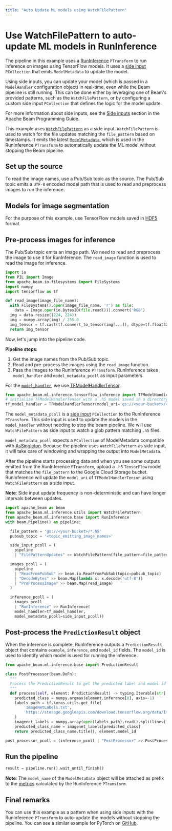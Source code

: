 ```yaml
---
title: "Auto Update ML models using WatchFilePattern"
---
```

<!--
Licensed under the Apache License, Version 2.0 (the "License");
you may not use this file except in compliance with the License.
You may obtain a copy of the License at

http://www.apache.org/licenses/LICENSE-2.0

Unless required by applicable law or agreed to in writing, software
distributed under the License is distributed on an "AS IS" BASIS,
WITHOUT WARRANTIES OR CONDITIONS OF ANY KIND, either express or implied.
See the License for the specific language governing permissions and
limitations under the License.
-->

# Use WatchFilePattern to auto-update ML models in RunInference

The pipeline in this example uses a [RunInference](https://beam.apache.org/documentation/transforms/python/elementwise/runinference/) `PTransform` to run inference on images using TensorFlow models. It uses a [side input](https://beam.apache.org/documentation/programming-guide/#side-inputs) `PCollection` that emits `ModelMetadata` to update the model.

Using side inputs, you can update your model (which is passed in a `ModelHandler` configuration object) in real-time, even while the Beam pipeline is still running. This can be done either by leveraging one of Beam's provided patterns, such as the `WatchFilePattern`,
or by configuring a custom side input `PCollection` that defines the logic for the model update.

For more information about side inputs, see the [Side inputs](https://beam.apache.org/documentation/programming-guide/#side-inputs) section in the Apache Beam Programming Guide.

This example uses [`WatchFilePattern`](https://beam.apache.org/releases/pydoc/current/apache_beam.ml.inference.utils.html#apache_beam.ml.inference.utils.WatchFilePattern) as a side input. `WatchFilePattern` is used to watch for the file updates matching the `file_pattern`
based on timestamps. It emits the latest [`ModelMetadata`](https://beam.apache.org/documentation/transforms/python/elementwise/runinference/), which is used in
the RunInference `PTransform` to automatically update the ML model without stopping the Beam pipeline.

## Set up the source

To read the image names, use a Pub/Sub topic as the source. The Pub/Sub topic emits a `UTF-8` encoded model path that is used to read and preprocess images to run the inference.

## Models for image segmentation

For the purpose of this example, use TensorFlow models saved in [HDF5](https://www.tensorflow.org/tutorials/keras/save_and_load#hdf5_format) format.


## Pre-process images for inference
The Pub/Sub topic emits an image path. We need to read and preprocess the image to use it for RunInference. The `read_image` function is used to read the image for inference.

```python
import io
from PIL import Image
from apache_beam.io.filesystems import FileSystems
import numpy
import tensorflow as tf

def read_image(image_file_name):
  with FileSystems().open(image_file_name, 'r') as file:
    data = Image.open(io.BytesIO(file.read())).convert('RGB')
  img = data.resize((224, 224))
  img = numpy.array(img) / 255.0
  img_tensor = tf.cast(tf.convert_to_tensor(img[...]), dtype=tf.float32)
  return img_tensor
```

Now, let's jump into the pipeline code.

**Pipeline steps**:
1. Get the image names from the Pub/Sub topic.
2. Read and pre-process the images using the `read_image` function.
3. Pass the images to the RunInference `PTransform`. RunInference takes `model_handler` and `model_metadata_pcoll` as input parameters.

For the [`model_handler`](https://github.com/apache/beam/blob/07f52a478174f8733c7efedb7189955142faa5fa/sdks/python/apache_beam/ml/inference/base.py#L308), we use [TFModelHandlerTensor](https://github.com/apache/beam/blob/186973b110d82838fb8e5ba27f0225a67c336591/sdks/python/apache_beam/ml/inference/tensorflow_inference.py#L184).
```python
from apache_beam.ml.inference.tensorflow_inference import TFModelHandlerTensor
# initialize TFModelHandlerTensor with a .h5 model saved in a directory accessible by the pipeline.
tf_model_handler = TFModelHandlerTensor(model_uri='gs://<your-bucket>/<model_path.h5>')
```

The `model_metadata_pcoll` is a [side input](https://beam.apache.org/documentation/programming-guide/#side-inputs) `PCollection` to the RunInference `PTransform`. This side input is used to update the models in the `model_handler` without needing to stop the beam pipeline.
We will use `WatchFilePattern` as side input to watch a glob pattern matching `.h5` files.

`model_metadata_pcoll` expects a `PCollection` of ModelMetadata compatible with [AsSingleton](https://beam.apache.org/releases/pydoc/2.4.0/apache_beam.pvalue.html#apache_beam.pvalue.AsSingleton). Because the pipeline uses `WatchFilePattern` as side input, it will take care of windowing and wrapping the output into `ModelMetadata`.


After the pipeline starts processing data and when you see some outputs emitted from the RunInference `PTransform`, upload a `.h5` `TensorFlow` model that matches the `file_pattern` to the Google Cloud Storage bucket. RunInference will update the `model_uri` of `TFModelHandlerTensor` using `WatchFilePattern` as a side input.

**Note**: Side input update frequency is non-deterministic and can have longer intervals between updates.

```python
import apache_beam as beam
from apache_beam.ml.inference.utils import WatchFilePattern
from apache_beam.ml.inference.base import RunInference
with beam.Pipeline() as pipeline:

  file_pattern = 'gs://<your-bucket>/*.h5'
  pubsub_topic = '<topic_emitting_image_names>'

  side_input_pcoll = (
    pipeline
    | "FilePatternUpdates" >> WatchFilePattern(file_pattern=file_pattern))

  images_pcoll = (
    pipeline
    | "ReadFromPubSub" >> beam.io.ReadFromPubSub(topic=pubsub_topic)
    | "DecodeBytes" >> beam.Map(lambda x: x.decode('utf-8'))
    | "PreProcessImage" >> beam.Map(read_image)
  )

  inference_pcoll = (
    images_pcoll
    | "RunInference" >> RunInference(
    model_handler=tf_model_handler,
    model_metadata_pcoll=side_input_pcoll))

```


## Post-process the `PredictionResult` object

When the inference is complete, RunInference outputs a `PredictionResult` object that contains `example`, `inference`, and `model_id` fields. The `model_id` is used to identify which model is used for running the inference.

```python
from apache_beam.ml.inference.base import PredictionResult

class PostProcessor(beam.DoFn):
  """
  Process the PredictionResult to get the predicted label and model id used for inference.
  """
  def process(self, element: PredictionResult) -> typing.Iterable[str]:
    predicted_class = numpy.argmax(element.inference[0], axis=-1)
    labels_path = tf.keras.utils.get_file(
        'ImageNetLabels.txt',
        'https://storage.googleapis.com/download.tensorflow.org/data/ImageNetLabels.txt'
    )
    imagenet_labels = numpy.array(open(labels_path).read().splitlines())
    predicted_class_name = imagenet_labels[predicted_class]
    return predicted_class_name.title(), element.model_id

post_processor_pcoll = (inference_pcoll | "PostProcessor" >> PostProcessor())
```

## Run the pipeline
```python
result = pipeline.run().wait_until_finish()
```
**Note**: The `model_name` of the `ModelMetaData` object will be attached as prefix to the [metrics](https://beam.apache.org/documentation/ml/runinference-metrics/) calculated by the RunInference `PTransform`.

## Final remarks
You can use this example as a pattern when using side inputs with the RunInference `PTransform` to auto-update the models without stopping the pipeline. You can see a similar example for PyTorch on [GitHub](https://github.com/apache/beam/blob/master/sdks/python/apache_beam/examples/inference/pytorch_image_classification_with_side_inputs.py).
